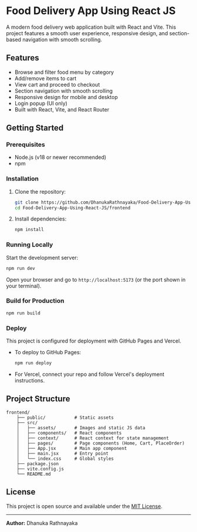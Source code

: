 # Food Delivery App Using React JS

A modern food delivery web application built with React and Vite. This project features a smooth user experience, responsive design, and section-based navigation with smooth scrolling.

## Features
- Browse and filter food menu by category
- Add/remove items to cart
- View cart and proceed to checkout
- Section navigation with smooth scrolling
- Responsive design for mobile and desktop
- Login popup (UI only)
- Built with React, Vite, and React Router

## Getting Started

### Prerequisites
- Node.js (v18 or newer recommended)
- npm

### Installation
1. Clone the repository:
	 ```sh
	 git clone https://github.com/DhanukaRathnayaka/Food-Delivery-App-Using-React-JS.git
	 cd Food-Delivery-App-Using-React-JS/frontend
	 ```
2. Install dependencies:
	 ```sh
	 npm install
	 ```

### Running Locally
Start the development server:
```sh
npm run dev
```
Open your browser and go to `http://localhost:5173` (or the port shown in your terminal).

### Build for Production
```sh
npm run build
```

### Deploy
This project is configured for deployment with GitHub Pages and Vercel.
- To deploy to GitHub Pages:
	```sh
	npm run deploy
	```
- For Vercel, connect your repo and follow Vercel's deployment instructions.

## Project Structure
```
frontend/
	├── public/           # Static assets
	├── src/
	│   ├── assets/       # Images and static JS data
	│   ├── components/   # React components
	│   ├── context/      # React context for state management
	│   ├── pages/        # Page components (Home, Cart, PlaceOrder)
	│   ├── App.jsx       # Main app component
	│   ├── main.jsx      # Entry point
	│   └── index.css     # Global styles
	├── package.json
	├── vite.config.js
	└── README.md
```

## License
This project is open source and available under the [MIT License](LICENSE).

---

**Author:** Dhanuka Rathnayaka
